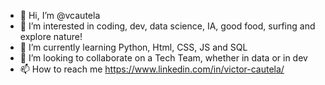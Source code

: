 - 👋 Hi, I’m @vcautela
- 👀 I’m interested in coding, dev, data science, IA, good food, surfing and explore nature!
- 🌱 I’m currently learning Python, Html, CSS, JS and SQL
- 💞️ I’m looking to collaborate on a Tech Team, whether in data or in dev
- 📫 How to reach me https://www.linkedin.com/in/victor-cautela/

<!---
vcautela/vcautela is a ✨ special ✨ repository because its `README.md` (this file) appears on your GitHub profile.
You can click the Preview link to take a look at your changes.
--->
